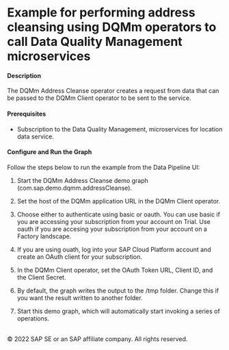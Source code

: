 Example for performing address cleansing using DQMm operators to call Data Quality Management microservices
===========
#### Description
The DQMm Address Cleanse operator creates a request from data that can be passed to the DQMm Client operator to be sent to the service.

#### Prerequisites
* Subscription to the Data Quality Management, microservices for location data service.

#### Configure and Run the Graph
Follow the steps below to run the example from the Data Pipeline UI:

1. Start the DQMm Address Cleanse demo graph (com.sap.demo.dqmm.addressCleanse).

2. Set the host of the DQMm application URL in the DQMm Client operator.

3. Choose either to authenticate using basic or oauth. You can use basic if you are accessing your subscription from your account on Trial. Use oauth if you are accesing your subscription from your account on a Factory landscape.

4. If you are using ouath, log into your SAP Cloud Platform account and create an OAuth client for your subscription.

5. In the DQMm Client operator, set the OAuth Token URL, Client ID, and the Client Secret.

6. By default, the graph writes the output to the /tmp folder. Change this if you want the result written to another folder.

7. Start this demo graph, which will automatically start invoking a series of operations.

<br>
<div class="footer">  
   &copy; 2022 SAP SE or an SAP affiliate company. All rights reserved.
</div>
